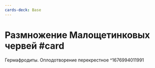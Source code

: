 ```yaml
---
cards-deck: Base
---
```


# Размножение Малощетинковых червей #card 
Гермафродиты. Оплодотворение перекрестное
^1676994011991
